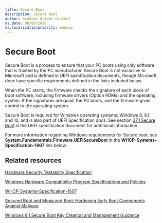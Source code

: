 ```yaml
---
title: Secure Boot
description: Secure Boot
author: windows-driver-content
ms.date: 08/06/2018
ms.localizationpriority: medium
---
```



# Secure Boot


Secure Boot is a process to ensure that your PC boots using only software that is trusted by the PC manufacturer. Secure Boot is not exclusive to Microsoft and is defined in UEFI specification documents, though Microsoft does have specific requirements defined in the links included below.

When the PC starts, the firmware checks the signature of each piece of boot software, including firmware drivers (Option ROMs) and the operating system. If the signatures are good, the PC boots, and the firmware gives control to the operating system.

Secure Boot is required for Windows operating systems; Windows 8, 8.1, and 10, and is also part of UEFI Specification docs. See section [27.1 Secure Boot](https://www.uefi.org/sites/default/files/resources/UEFI_2_3_1_C.pdf) in the UEFI specification document for additional information.

For more information regarding Windows requirements for Secure boot, see **System.Fundamentals.Firmware.UEFISecureBoot** in the **WHCP-Systems-Specification-1607** link below.

## Related resources

[Hardware Security Testability Specification](https://docs.microsoft.com/windows-hardware/test/hlk/testref/hardware-security-testability-specification)

[Windows Hardware Compatibility Program Specifications and Policies](https://docs.microsoft.com/windows-hardware/design/compatibility/whcp-specifications-policies)

[WHCP-Systems-Specification-1607](https://go.microsoft.com/fwlink/?linkid=866948)

[Secured Boot and Measured Boot: Hardening Early Boot Components Against Malware](https://msdn.microsoft.com/library/windows/hardware/dn653311)

[Windows 8.1 Secure Boot Key Creation and Management Guidance](https://technet.microsoft.com/library/dn747883)



